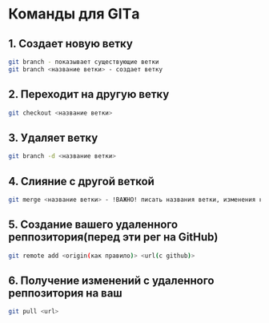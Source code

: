 # Команды для GITа

## 1. Создает новую ветку

```sh
git branch - показывает существующие ветки
git branch <название ветки> - создает ветку
```

## 2. Переходит на другую ветку

```sh
git checkout <название ветки>
```

## 3. Удаляет ветку

```sh
git branch -d <название ветки> 
```

## 4. Слияние с другой веткой

```sh
git merge <название ветки> - !ВАЖНО! писать названия ветки, изменения которой вы хотите применить на ветку, в которой СЕЙЧАС находитесь
```

## 5. Создание вашего удаленного реппозитория(перед эти рег на GitHub)

```sh
git remote add <origin(как правило)> <url(с github)>
```

## 6. Получение изменений с удаленного реппозитория на ваш

```sh
git pull <url>
```